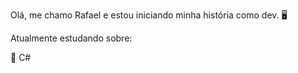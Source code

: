 Olá, me chamo Rafael e estou iniciando minha história como dev.  🖥️

Atualmente estudando sobre: 

🚀 C#


